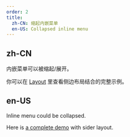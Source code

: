 ```yaml
---
order: 2
title:
  zh-CN: 缩起内嵌菜单
  en-US: Collapsed inline menu
---
```


## zh-CN

内嵌菜单可以被缩起/展开。

你可以在 [Layout](/components/layout/zh/#components-layout-demo-side) 里查看侧边布局结合的完整示例。

## en-US

Inline menu could be collapsed.

Here is [a complete demo](/components/layout/en/#components-layout-demo-side) with sider layout.

